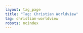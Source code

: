 ```yaml
---
layout: tag_page
title: "Tag: Christian Worldview"
tag: christian-worldview
robots: noindex
---
```

